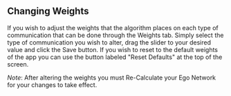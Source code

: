 ## Changing Weights
If you wish to adjust the weights that the algorithm places on each type of communication that can be done through the Weights tab. Simply select the type of communication you wish to alter, drag the slider to your desired value and click the Save button. If you wish to reset to the default weights of the app you can use the button labeled "Reset Defaults" at the top of the screen. 


*Note*: After altering the weights you must Re-Calculate your Ego Network for your changes to take effect.